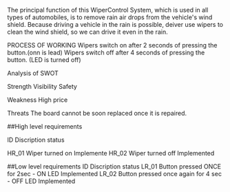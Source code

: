 The principal function of this WiperControl System, which is used in all types of automobiles, is to remove rain air drops from the vehicle's wind shield. 
Because driving a vehicle in the rain is possible, deiver use wipers to clean the wind shield, so we can drive it even in the rain.


PROCESS OF WORKING
Wipers switch on after 2 seconds of pressing the button.(onn is lead)
Wipers switch off after 4 seconds of pressing the button. (LED is turned off)


Analysis of SWOT

Strength
Visibility
Safety



Weakness
High price



Threats
The board cannot be soon replaced once it is repaired.





##High level requirements

ID	          Discription	       status

HR_01    Wiper turned on	      Implemente
HR_02	    Wiper turned off	    Implemented


##Low level requirements
ID	             Discription	                                          status
LR_01	           Button pressed ONCE for 2sec  - ON LED            	Implemented
LR_02	           Button pressed once again for 4 sec - OFF LED 	    Implemented
